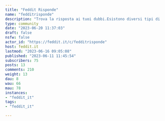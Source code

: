 ```yaml
---
title: "Feddit Risponde" 
name: "fedditrisponde"
description: "Trova la risposta ai tuoi dubbi.Esistono diversi tipi di domanda, se appartiene a una di queste categorie metti [Categoria] davanti al titolo:- [Serio] per domande serie, da cui ci si aspetta risposte serie- [Spoiler] Per domande riguardo libri/film/serie tv- [Meta] per domande riguardo Feddit Risponde in sèQualche regola:1️⃣ Il titolo deve contenere una domanda chiara, diretta e aperta con lo scopo di ottenere opinioni. Non sono ammesse immagini nella domanda, nei commenti lo sono soltanto se accompagnate da una risposta pertinente.2️⃣ Non è consentito inserire testo oltre al titolo. I vostri pensieri/risposte alla domanda possono essere inseriti nei commenti.3️⃣ Non sono permesse domande con  scopo di pubblicità, con insulti e pubblicazione di informazioni personali, con richieste di denaro/beni/servizi e con contenuti generati da IA4️⃣ Niente risposte ironiche/irrispettose nei post taggati con [Serio]"
type: community
date: "2023-06-20 11:37:03"
draft: false
nsfw: false
actor_id: "https://feddit.it/c/fedditrisponde"
host: feddit.it
lastmod: "2023-06-16 09:05:08"
published: "2023-06-11 11:45:54"
subscribers: 75
posts: 13
comments: 210
weight: 13
dau: 8
wau: 66
mau: 78
instances:
- "feddit_it"
tags: 
- "feddit_it"

---
```

